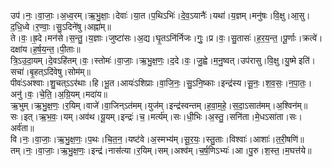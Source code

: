 

  
उप॑।नः॒।वा॒जाः॒।अ॒ध्व॒रम्।ऋ॒भु॒क्षाः॒।देवाः॑।या॒त।प॒थिऽभिः॑।दे॒व॒ऽयानैः॑।यथा॑।य॒ज्ञम्।मनु॑षः।वि॒क्षु।आ॒सु।द॒धि॒ध्वे।र॒ण्वाः॒।सु॒ऽदिने॑षु।अह्ना॑म्॥  
ते।वः॒।ह्र॒दे।मन॑से।स॒न्तु॒।य॒ज्ञाः।जुष्टा॑सः।अ॒द्य।घृ॒तऽनि॑र्निजः।गुः॒।प्र।वः॒।सु॒तासः॑।ह॒र॒य॒न्त॒।पू॒र्णाः।क्रत्वे॑।दक्षा॑य।ह॒र्ष॒य॒न्त॒।पी॒ताः॥  
त्रि॒ऽउ॒दा॒यम्।दे॒वऽहि॑तम्।वः॒।स्तोमः॑।वा॒जाः॒।ऋ॒भु॒क्ष॒णः॒।द॒दे।वः॒।जु॒ह्वे।म॒नु॒ष्वत्।उप॑रासु।वि॒क्षु।यु॒ष्मे इति॑।सचा॑।बृ॒हत्ऽदि॑वेषु।सोम॑म्॥  
पीवः॑ऽअश्वाः।शु॒चत्ऽऽर॑थाः।हि।भू॒त।आयः॑ऽशिप्राः।वा॒जि॒नः॒।सु॒ऽनि॒ष्काः।इन्द्र॑स्य।सू॒नः॒।श॒व॒सः॒।न॒पा॒तः॒।अनु॑।वः॒।चे॒ति॒।अ॒ग्रि॒यम्।मदा॑य॥  
ऋ॒भुम्।ऋ॒भु॒क्ष॒णः॒।र॒यिम्।वाजे॑।वा॒जिन्ऽत॑मम्।युज॑म्।इन्द्र॑स्वन्तम्।ह॒वा॒म॒हे॒।स॒दा॒ऽसात॑मम्।अ॒श्विन॑म्॥  
सः।इत्।ऋ॒भ॒वः॒।यम्।अव॑थ।यू॒यम्।इन्द्रः॑।च॒।मर्त्य॑म्।सः।धी॒भिः।अ॒स्तु॒।सनि॑ता।मे॒धऽसा॑ता।सः।अर्व॑ता॥  
वि।नः॒।वा॒जाः॒।ऋ॒भु॒क्ष॒णः॒।प॒थः।चि॒त॒न॒।यष्ट॑वे।अ॒स्मभ्य॑म्।सू॒र॒यः॒।स्तु॒ताः।विश्वाः॑।आशाः॑।त॒री॒षणि॑॥  
तम्।नः॒।वा॒जाः॒।ऋ॒भु॒क्ष॒णः॒।इन्द्र॑।नास॑त्या।र॒यिम्।सम्।अश्व॑म्।च॒र्ष॒णिऽभ्यः॑।आ।पु॒रु।श॒स्त॒।म॒घत्त॑ये॥  
